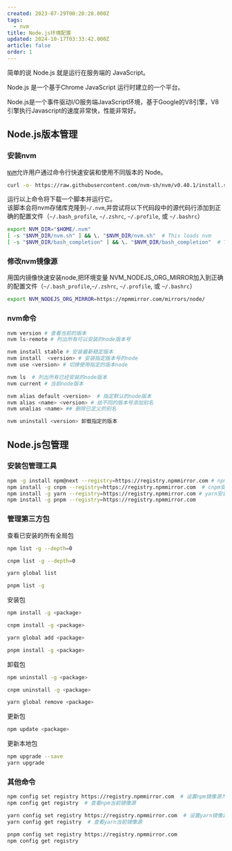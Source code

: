```yaml
---
created: 2023-07-29T00:20:28.000Z
tags:
  - nvm
title: Node.js环境配置
updated: 2024-10-17T03:33:42.000Z
article: false
order: 1
---
```

简单的说 Node.js 就是运行在服务端的 JavaScript。

Node.js 是一个基于Chrome JavaScript 运行时建立的一个平台。

Node.js是一个事件驱动I/O服务端JavaScript环境，基于Google的V8引擎，V8引擎执行Javascript的速度非常快，性能非常好。

## Node.js版本管理

### 安装nvm

[](https://github.com/nvm-sh/nvm)​[`NVM`](https://github.com/nvm-sh/nvm)​ 允许用户通过命令行快速安装和使用不同版本的 Node。

```bash
curl -o- https://raw.githubusercontent.com/nvm-sh/nvm/v0.40.1/install.sh | bash
```

运行以上命令将下载一个脚本并运行它。  
该脚本会将nvm存储库克隆到`~/.nvm`​,并尝试将以下代码段中的源代码行添加到正确的配置文件（`~/.bash_profile`​, `~/.zshrc`​, `~/.profile`​, 或 `~/.bashrc`​）

```bash
export NVM_DIR="$HOME/.nvm"
[ -s "$NVM_DIR/nvm.sh" ] && \. "$NVM_DIR/nvm.sh"  # This loads nvm
[ -s "$NVM_DIR/bash_completion" ] && \. "$NVM_DIR/bash_completion"  # This loads nvm bash_completion
```

### 修改nvm镜像源

用国内镜像快速安装node,把环境变量 NVM_NODEJS_ORG_MIRROR加入到正确的配置文件（`~/.bash_profile`,`~/.zshrc`, `~/.profile`, 或 `~/.bashrc`）

```bash
export NVM_NODEJS_ORG_MIRROR=https://npmmirror.com/mirrors/node/
```

### nvm命令

```bash
nvm version # 查看当前的版本
nvm ls-remote # 列出所有可以安装的node版本号

nvm install stable # 安装最新稳定版本
nvm install  <version> # 安装指定版本号的node
nvm use <version> # 切换使用指定的版本node

nvm ls  # 列出所有已经安装的node版本
nvm current # 当前node版本

nvm alias default <version>  # 指定默认的node版本
nvm alias <name> <version> # 给不同的版本号添加别名
nvm unalias <name> ## 删除已定义的别名

nvm uninstall <version> 卸载指定的版本
```

## Node.js包管理

### 安装包管理工具

```bash
npm -g install npm@next --registry=https://registry.npmmirror.com # npm升级
npm install -g cnpm --registry=https://registry.npmmirror.com  # cnpm安装
npm install -g yarn --registry=https://registry.npmmirror.com # yarn安装
npm install -g pnpm --registry=https://registry.npmmirror.com
```

### 管理第三方包

查看已安装的所有全局包

```bash
npm list -g --depth=0

cnpm list -g --depth=0

yarn global list

pnpm list -g
```

安装包

```bash
npm install -g <package>

cnpm install -g <package>

yarn global add <package>

pnpm install -g <package>
```

卸载包

```bash
npm uninstall -g <package>

cnpm uninstall -g <package>

yarn global remove <package>
```

更新包

```bash
npm update <package>
```

更新本地包

```bash
npm upgrade --save
yarn upgrade
```

### 其他命令

```bash
npm config set registry https://registry.npmmirror.com  # 设置npm镜像源为淘宝镜像
npm config get registry  # 查看npm当前镜像源

yarn config set registry https://registry.npmmirror.com  # 设置yarn镜像源为淘宝镜像
yarn config get registry  # 查看yarn当前镜像源

pnpm config set registry https://registry.npmmirror.com
npm config get registry
```
